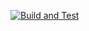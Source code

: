 [![Build and Test](https://github.com/pzarebski/AppointmentNotificationManager/actions/workflows/dotnet.yml/badge.svg)](https://github.com/pzarebski/AppointmentNotificationManager/actions/workflows/dotnet.yml)
